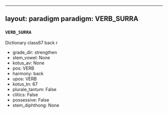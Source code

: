 
---
layout: paradigm
paradigm: VERB_SURRA
---
### ` VERB_SURRA `

Dictionary class67 back r
* grade_dir: strengthen
* stem_vowel: None
* kotus_av: None
* pos: VERB
* harmony: back
* upos: VERB
* kotus_tn: 67
* plurale_tantum: False
* clitics: False
* possessive: False
* stem_diphthong: None
